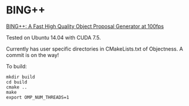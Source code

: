 # BING++
[BING++: A Fast High Quality Object Proposal Generator at 100fps](http://arxiv.org/abs/1511.04511)

Tested on Ubuntu 14.04 with CUDA 7.5.

Currently has user specific directories in CMakeLists.txt of Objectness.
A commit is on the way!

To build:
```
mkdir build
cd build
cmake ..
make
export OMP_NUM_THREADS=1
```
